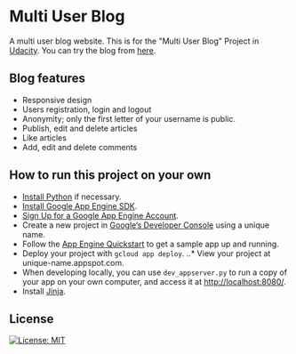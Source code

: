 # Multi User Blog
A multi user blog website. This is for the "Multi User Blog" Project in [Udacity](https://www.udacity.com). You can try the blog from [here](https://multi-user-blog-162713.appspot.com/).

## Blog features
- Responsive design
- Users registration, login and logout
- Anonymity; only the first letter of your username is public.
- Publish, edit and delete articles
- Like articles
- Add, edit and delete comments

## How to run this project on your own
- [Install Python](https://www.python.org/downloads/) if necessary.
- [Install Google App Engine SDK](https://cloud.google.com/appengine/downloads#Google_App_Engine_SDK_for_Python).
- [Sign Up for a Google App Engine Account](https://console.cloud.google.com/appengine/).
- Create a new project in [Google’s Developer Console](https://console.cloud.google.com/) using a unique name.
- Follow the [App Engine Quickstart](https://cloud.google.com/appengine/docs/python/quickstart) to get a sample app up and running.
- Deploy your project with `gcloud app deploy`.
..* View your project at unique-name.appspot.com.
- When developing locally, you can use `dev_appserver.py` to run a copy of your app on your own computer, and access it at [http://localhost:8080/](http://localhost:8080/).
- Install [Jinja](http://jinja.pocoo.org/docs/2.9/intro/#installation).

## License
[![License: MIT](https://img.shields.io/badge/License-MIT-yellow.svg)](https://opensource.org/licenses/MIT)
